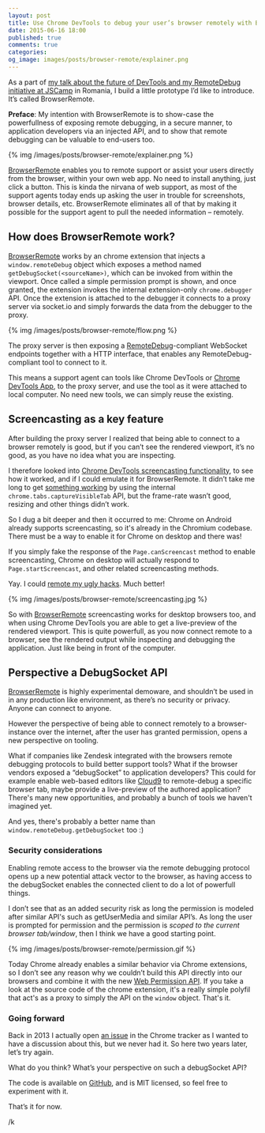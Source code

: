 ```yaml
---
layout: post
title: Use Chrome DevTools to debug your user’s browser remotely with BrowserRemote.
date: 2015-06-16 18:00
published: true
comments: true
categories:
og_image: images/posts/browser-remote/explainer.png
---
```


As a part of [my talk about the future of DevTools and my RemoteDebug initiative at JSCamp](auchenberg.github.io/presentations/jscamp-2015-future-of-devtools-with-remotedebug/#1) in Romania, I build a little prototype I’d like to introduce. It’s called BrowserRemote.

**Preface**: My intention with BrowserRemote is to show-case the powerfullness of exposing remote debugging, in a secure manner, to application developers via an injected API, and to show that remote debugging can be valuable to end-users too.

{% img /images/posts/browser-remote/explainer.png %}

[BrowserRemote](github.com/auchenberg/browser-remote) enables you to remote support or assist your users  directly from the browser, within your own web app. No need to install anything, just click a button. This is kinda the nirvana of web support, as most of the support agents today ends up asking the user in trouble for screenshots, browser details, etc. BrowserRemote eliminates all of that by making it possible for the support agent to pull the needed information – remotely.

## How does BrowserRemote work?
[BrowserRemote](github.com/auchenberg/browser-remote) works by an chrome extension that injects a ``window.remoteDebug`` object which exposes a method named ``getDebugSocket(<sourceName>)``, which can be invoked from within the viewport. Once called a simple permission prompt is shown, and once granted, the extension invokes the internal extension-only ``chrome.debugger`` API. Once the extension is attached to the debugger it connects to a proxy server via socket.io and simply forwards the data from the debugger to the proxy.

{% img /images/posts/browser-remote/flow.png %}

The proxy server is then exposing a [RemoteDebug](https://remotedebug.org)-compliant WebSocket endpoints together with a HTTP interface, that enables  any RemoteDebug-compliant tool to connect to it.

This means a support agent can tools like Chrome DevTools or [Chrome DevTools App](https://github.com/auchenberg/chrome-devtools-app), to the proxy server, and use the tool as it were attached to local computer. No need new tools, we can simply reuse the existing.

## Screencasting as a key feature
After building the proxy server I realized that being able to connect to a browser remotely is good, but if you can’t see the rendered viewport, it’s no good, as you have no idea what you are inspecting.

I therefore looked into [Chrome DevTools screencasting functionality](http://blog.chromium.org/2013/12/chrome-devtools-for-mobile-emulate-and.html), to see how it worked, and if I could emulate it for BrowserRemote. It didn’t take me long to get [something working](https://github.com/auchenberg/browser-remote/commit/df583e2a797ef1aa9df6401c939416d9391c8697) by using the internal ``  chrome.tabs.captureVisibleTab`` API, but the frame-rate wasn’t good, resizing and other things didn’t work.

So I dug a bit deeper and then it occurred to me: Chrome on Android already supports screencasting, so it's already in the Chromium codebase. There must be a way to enable it for Chrome on desktop and there was!

If you simply fake the response of the ``Page.canScreencast`` method to enable screencasting, Chrome on desktop will actually respond to ``Page.startScreencast``, and other related screencasting methods.

Yay. I could [remote my ugly hacks](https://github.com/auchenberg/browser-remote/commit/3d186398fa46d4fd42b25581edc019b3c761e704). Much better!

{% img /images/posts/browser-remote/screencasting.jpg %}

So with [BrowserRemote](github.com/auchenberg/browser-remote) screencasting works for desktop browsers too, and when using Chrome DevTools you are able to get a live-preview of the rendered viewport. This is quite powerfull, as you now connect remote to a browser, see the rendered output while inspecting and debugging the application. Just like being in front of the computer.

## Perspective a DebugSocket API
[BrowserRemote](github.com/auchenberg/browser-remote) is highly experimental demoware, and shouldn’t be used in in any production like environment, as there’s no security or privacy. Anyone can connect to anyone.

However the perspective of being able to connect remotely to a browser-instance over the internet, after the user has granted permission, opens a new perspective on tooling.

What if companies like Zendesk integrated with the browsers remote debugging protocols to build better support tools? What if the browser vendors exposed a “debugSocket” to application developers? This could for example enable web-based editors like [Cloud9](https://c9.io/) to remote-debug a specific browser tab, maybe provide a live-preview of the authored application? There's many new opportunities, and probably a bunch of tools we haven't imagined yet.

And yes, there's probably a better name than ``window.remoteDebug.getDebugSocket`` too :)

### Security considerations
Enabling remote access to the browser via the remote debugging protocol opens up a new potential attack vector to the browser, as having access to the debugSocket enables the connected client to do a lot of powerfull things.

I don’t see that as an added security risk as long the permission is modeled after similar API's such as getUserMedia and similar API’s. As long the user is prompted for permission and the permission is *scoped to the current browser tab/window*, then I think we have a good starting point.

{% img /images/posts/browser-remote/permission.gif %}

Today Chrome already enables a similar behavior via Chrome extensions, so I don’t see any reason why we couldn’t build this API directly into our browsers and combine it with the new [Web Permission API](https://w3c.github.io/permissions/). If you take a look at the source code of the chrome extension, it's a really simple polyfil that act's as a proxy to simply the API on the ``window`` object. That's it.

### Going forward
Back in 2013 I actually open [an issue](https://code.google.com/p/chromium/issues/detail?id=323743) in the Chrome tracker as I wanted to have a discussion about this, but we never had it. So here two years later, let’s try again.

What do you think? What’s your perspective on such a debugSocket API?

The code is available on [GitHub](https://github.com/auchenberg/browser-remote/), and is MIT licensed, so feel free to experiment with it.

That’s it for now.

/k








